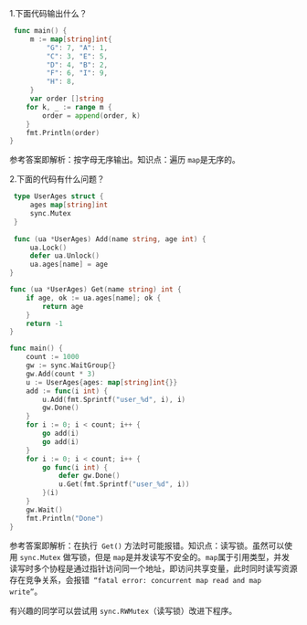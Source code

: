 1.下面代码输出什么？

```go
 func main() {
     m := map[string]int{
         "G": 7, "A": 1,
         "C": 3, "E": 5,
         "D": 4, "B": 2,
         "F": 6, "I": 9,
         "H": 8,
     }
     var order []string
    for k, _ := range m {
        order = append(order, k)
    }
    fmt.Println(order)
}
```

参考答案即解析：按字母无序输出。知识点：遍历 `map`是无序的。

2.下面的代码有什么问题？

```go
 type UserAges struct {
     ages map[string]int
     sync.Mutex
 }
 
 func (ua *UserAges) Add(name string, age int) {
     ua.Lock()
     defer ua.Unlock()
     ua.ages[name] = age
}

func (ua *UserAges) Get(name string) int {
    if age, ok := ua.ages[name]; ok {
        return age
    }
    return -1
}

func main() {
    count := 1000
    gw := sync.WaitGroup{}
    gw.Add(count * 3)
    u := UserAges{ages: map[string]int{}}
    add := func(i int) {
        u.Add(fmt.Sprintf("user_%d", i), i)
        gw.Done()
    }
    for i := 0; i < count; i++ {
        go add(i)
        go add(i)
    }
    for i := 0; i < count; i++ {
        go func(i int) {
            defer gw.Done()
            u.Get(fmt.Sprintf("user_%d", i))
        }(i)
    }
    gw.Wait()
    fmt.Println("Done")
}
```

参考答案即解析：在执行` Get()` 方法时可能报错。知识点：读写锁。虽然可以使用 `sync.Mutex` 做写锁，但是 `map`是并发读写不安全的。`map`属于引用类型，并发读写时多个协程是通过指针访问同一个地址，即访问共享变量，此时同时读写资源存在竞争关系，会报错` “fatal error: concurrent map read and map write”`。

有兴趣的同学可以尝试用 `sync.RWMutex`（读写锁）改进下程序。